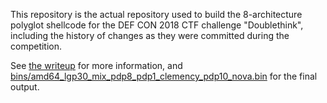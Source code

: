 This repository is the actual repository used to build the 8-architecture polyglot shellcode for the DEF CON 2018 CTF challenge "Doublethink", including the history of changes as they were committed during the competition.

See [the writeup](https://www.robertxiao.ca/hacking/defcon2018-assembly-polyglot/) for more information, and [bins/amd64_lgp30_mix_pdp8_pdp1_clemency_pdp10_nova.bin](bins/amd64_lgp30_mix_pdp8_pdp1_clemency_pdp10_nova.bin) for the final output.
